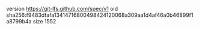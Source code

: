 version https://git-lfs.github.com/spec/v1
oid sha256:f9483dfafa13414716800498424120068a309aa1d4af46a0b46899f1a8799b4a
size 1552
